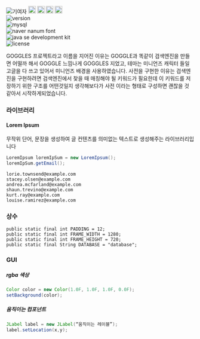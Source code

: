 ![기여자](https://img.shields.io/static/v1?label=프로젝트&message=참여자&color=orange)  <img style="display:inline;" class="avatar" src="https://avatars2.githubusercontent.com/u/59803478?s=40&amp;v=4" width="20" height="20" alt="@32Lab"> <img style="display:inline" class="avatar" src="https://avatars1.githubusercontent.com/u/61299324?s=64&v=4" width="20" height="20" alt="@JOMEYONGYOON"> <img style="display:inline" class="avatar" src="https://avatars3.githubusercontent.com/u/42179250?s=64&v=4" width="20" height="20" alt="@power8128"> <img style="display:inline;" class="avatar" src="https://avatars1.githubusercontent.com/u/61398188?s=64&v=4" width="20" height="20" alt="@thm121"> <br>![version](https://img.shields.io/badge/버젼-v1.0b-yellow)<br> ![mysql](https://img.shields.io/badge/DB-MySQL8.0_Community_Server-blue) <br>![naver nanum font](https://img.shields.io/badge/폰트-네이버_나눔폰트-green) <br>![java se development kit](https://img.shields.io/badge/자바-1.8-red) <br>![license](https://img.shields.io/badge/라이센스-MIT-purple) 

<p>
GOGGLES 프로젝트라고 이름을 지어진 이유는 GOGGLE과 똑같이 검색엔진을 만들면 어떨까 해서 GOGGLE 느낌나게 GOGGLES 지었고, 테마는 미니언즈 캐릭터 들일 고글을 다 쓰고 있어서 미니언즈 배경을 사용하였습니다. 사전을 구현한 이유는 검색엔진을 구현하려면 검색엔진에서 찾을 때 매칭해야 될 키워드가 필요한데 이 키워드를 저장하기 위한 구조를 어떤것일지 생각해보다가 사전 이라는 형태로 구성하면 괜찮을 것 같아서 시작하게되었습니다.
</p>

### 라이브러리
#### Lorem Ipsum
무작위 단어, 문장을 생성하여 글 컨텐츠를 의미없는 텍스트로 생성해주는 라이브러리입니다
```Java
LoremIpsum loremIpSum = new LoremIpsum();
loremIpSum.getEmail();
```
```
lorie.townsend@example.com
stacey.olsen@example.com
andrea.mcfarland@example.com
shaun.trevino@example.com
kurt.ray@example.com
louise.ramirez@example.com
```

### 상수
```
public static final int PADDING = 12;
public static final int FRAME_WIDTH = 1280;
public static final int FRAME_HEIGHT = 720;
public static final String DATABASE = "database";
```

### GUI
##### rgba 색상
```Java
Color color = new Color(1.0F, 1.0F, 1.0F, 0.0F);
setBackground(color);
```

##### 움직이는 컴포넌트
```Java
JLabel label = new JLabel(“움직이는 레이블”);
label.setLocation(x,y);
```

